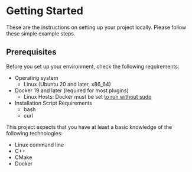 # Getting Started

These are the instructions on setting up your project locally. Please follow these simple example steps.

## Prerequisites

Before you set up your environment, check the following requirements:

- Operating system
  - Linux (Ubuntu 20 and later, x86_64)
- Docker 19 and later (required for most plugins)
  - Linux Hosts: Docker must be set [to run without sudo](https://docs.docker.com/engine/install/linux-postinstall/#manage-docker-as-a-non-root-user)
- Installation Script Requirements
  - bash
  - curl

This project expects that you have at least a basic knowledge of the following technologies:

- Linux command line
- C++
- CMake
- Docker
